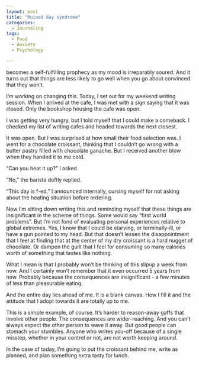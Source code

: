 ```yaml
---
layout: post
title: "Ruined day syndrome"
categories:
  - Journaling
tags:
  - Food
  - Anxiety
  - Psychology

---
```


becomes a self-fulfilling prophecy as my mood is irreparably soured.  And it turns out that things are less likely to go well when you go about convinced that they won’t.

I’m working on changing this.  Today, I set out for my weekend writing session.  When I arrived at the cafe, I was met with a sign saying that it was closed.  Only the bookshop housing the cafe was open. 

I was getting very hungry, but I told myself that I could make a comeback.  I checked my list of writing cafes and headed towards the next closest. 

It was open.  But I was surprised at how small their food selection was.  I went for a chocolate croissant, thinking that I couldn’t go wrong with a butter pastry filled with chocolate ganache.  But I received another blow when they handed it to me cold.  

“Can you heat it up?” I asked.

“No,” the barista deftly replied.

“This day is f-ed,” I announced internally, cursing myself for not asking about the heating situation before ordering.

Now I’m sitting down writing this and reminding myself that these things are insignificant in the scheme of things.  Some would say “first world problems”.  But I’m not fond of evaluating personal experiences relative to global extremes. Yes, I know that I could be starving, or terminally-ill, or have a gun pointed to my head.  But that doesn’t lessen the disappointment that I feel at finding that at the center of my dry croissant is a hard nugget of chocolate.  Or dampen the guilt that I feel for consuming so many calories worth of something that tastes like nothing.  

What I mean is that I probably won’t be thinking of this slipup a week from now.  And I certainly won’t remember that it even occurred 5 years from now.  Probably because the consequences are insignificant - a few minutes of less than pleasurable eating.  

And the entire day lies ahead of me.  It is a blank canvas.  How I fill it and the attitude that I adopt towards it are totally up to me.  

This is a simple example, of course.  It’s harder to reason-away gaffs that involve other people.  The consequences are wider-reaching.  And you can’t always expect the other person to wave it away.  But good people can stomach your stumbles.  Anyone who writes you-off because of a single misstep, whether in your control or not, are not worth keeping around.  

In the case of today, I’m going to put the croissant behind me, write as planned, and plan something extra tasty for lunch.


